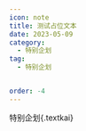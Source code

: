 ```yaml
---
icon: note
title: 测试占位文本
date: 2023-05-09
category:
  - 特别企划
tag:
  - 特别企划


order: -4
---
```


特别企划{.textkai}

<!-- more -->

<eod />

<ArticleAd />